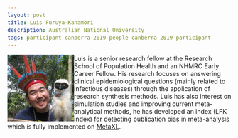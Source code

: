 ```yaml
---
layout: post
title: Luis Furuya-Kanamori
description: Australian National University
tags: participant canberra-2019-people canberra-2019-participant
---
```

<img align="left" width="150" height="150" src="/assets/people/Furuya-Kanamori-Luis.jpg" alt="Luis Furuya-Kanamori"/>Luis is a senior research fellow at the Research School of Population Health and an NHMRC Early Career Fellow. His research focuses on answering clinical epidemiological questions (mainly related to infectious diseases) through the application of research synthesis methods. Luis has also interest on simulation studies and improving current meta-analytical methods, he has developed an index (LFK index) for detecting publication bias in meta-analysis which is fully implemented on <a href="www.epigear.com">MetaXL</a>.  